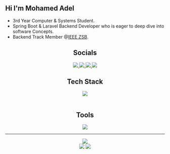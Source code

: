 
## Hi I'm Mohamed Adel
- 3rd Year Computer & Systems Student.
- Spring Boot & Laravel Backend Developer who is eager to deep dive into software Concepts.
- Backend Track Member @[IEEE ZSB](https://ieee-zsb.org/).


<div align="center">
  <h2>Socials</h2>
</div>

<div align="center" >
  <a href="https://linkedin.com/in/mohamed-adel96e">
    <img src="https://skillicons.dev/icons?i=linkedin" />
  </a>
  <a href="https://x.com/MohamedAdel96e">
    <img src="https://skillicons.dev/icons?i=twitter" />
  </a>
  <a href="https://discord.gg/mohamed_a_adel" margin-right="10px">
    <img src="https://skillicons.dev/icons?i=discord" />
  </a>
  
  <a href="mailto:mohamedadel96e@gmail.com">
    <img src="https://skillicons.dev/icons?i=gmail" />
  </a>
</div>



<div align="center">
  <h2>Tech Stack</h2>
</div>

<div align="center" >
  
  <a href="https://skillicons.dev/icons?i=css,html,javascript,java,md,php,spring,mysql">
    <img src="https://skillicons.dev/icons?i=css,html,javascript,java,md,php,spring,mysql,laravel,react" />
  </a>
</div>

<br>

<div align="center">
  <h2>Tools</h2>
</div>

<div align="center" >
  
  <a href="https://skillicons.dev/icons?i=git,github,docker,arduino,jenkins,npm,vscode,idea,phpstorm,maven,nginx,obsidian">
    <img src="https://skillicons.dev/icons?i=git,github,docker,arduino,jenkins,npm,vscode,idea,phpstorm,maven,nginx,obsidian" />
  </a>
</div>

<hr>

<div align="center">

![](https://github-readme-streak-stats.herokuapp.com/?user=mohamedadel96e&theme=chartreuse-dark&hide_border=true)<br/>
![](https://github-readme-stats.vercel.app/api?username=mohamedadel96e&theme=chartreuse-dark&hide_border=true&include_all_commits=true&count_private=false)
![](https://github-readme-stats.vercel.app/api/top-langs/?username=mohamedadel96e&theme=chartreuse-dark&hide_border=true&include_all_commits=true&count_private=false&layout=compact)

</div>



